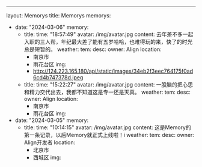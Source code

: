 ---
layout: Memorys
title: Memorys
memorys:
  - date: "2024-03-06"
    memory:
      - title: 
        time: "18:57:49"
        avatar: /img/avatar.jpg
        content: 去年差不多一起入职的三人帮，年纪最大差了能有五岁哈哈，也难得玩的来，快了的时光总是短暂的。
        weather: 
        tem: 
        desc: 
        owner: Align
        location:
          - 南京市
          - 雨花台区
        img:
          - http://124.223.165.180/api/static/images/34eb2f3eec764175f0ad6cd4b747378d.jpeg
      - title: 
        time: "15:22:27"
        avatar: /img/avatar.jpg
        content: 一股脑的把心思和精力交代出去，我都不知道这是专一还是天真。
        weather: 
        tem: 
        desc: 
        owner: Align
        location:
          - 南京市
          - 雨花台区
        img:
  - date: "2024-03-05"
    memory:
      - title: 
        time: "10:14:15"
        avatar: /img/avatar.jpg
        content: 这是Memory的第一条记录，以后Memory就正式上线啦！i
        weather: 
        tem: 
        desc: 
        owner: Align开发者
        location:
          - 北京市
          - 西城区
        img:
